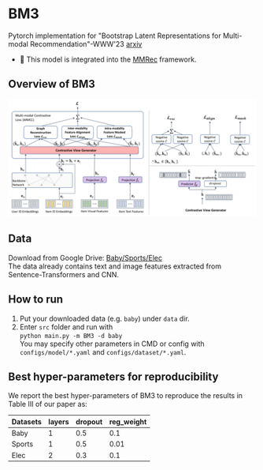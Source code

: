 # BM3
Pytorch implementation for "Bootstrap Latent Representations for Multi-modal Recommendation"-WWW'23 [arxiv](https://arxiv.org/abs/2207.05969)

- :twisted_rightwards_arrows: This model is integrated into the [MMRec](https://github.com/enoche/MMRec) framework.

## Overview of BM3
<p>
<img src="./images/bm3.png" width="800">
</p>

## Data  
Download from Google Drive: [Baby/Sports/Elec](https://drive.google.com/drive/folders/13cBy1EA_saTUuXxVllKgtfci2A09jyaG?usp=sharing)  
The data already contains text and image features extracted from Sentence-Transformers and CNN.  

## How to run
1. Put your downloaded data (e.g. `baby`) under `data` dir.
2. Enter `src` folder and run with  
`python main.py -m BM3 -d baby`  
You may specify other parameters in CMD or config with `configs/model/*.yaml` and `configs/dataset/*.yaml`.

## Best hyper-parameters for reproducibility
We report the best hyper-parameters of BM3 to reproduce the results in Table III of our paper as:  

| Datasets | layers | dropout | reg_weight |
|----------|--------|---------|------------|
| Baby     | 1      | 0.5     | 0.1        |
| Sports   | 1      | 0.5     | 0.01       |
| Elec     | 2      | 0.3     | 0.1        |

 
